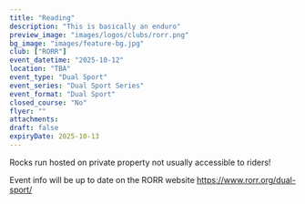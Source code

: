 ```yaml
---
title: "Reading"
description: "This is basically an enduro"
preview_image: "images/logos/clubs/rorr.png"
bg_image: "images/feature-bg.jpg"
club: ["RORR"]
event_datetime: "2025-10-12"
location: "TBA"
event_type: "Dual Sport"
event_series: "Dual Sport Series"
event_format: "Dual Sport"
closed_course: "No"
flyer: ""
attachments:
draft: false
expiryDate: 2025-10-13
---
```


Rocks run hosted on private property not usually accessible to riders! 

Event info will be up to date on the RORR website https://www.rorr.org/dual-sport/
